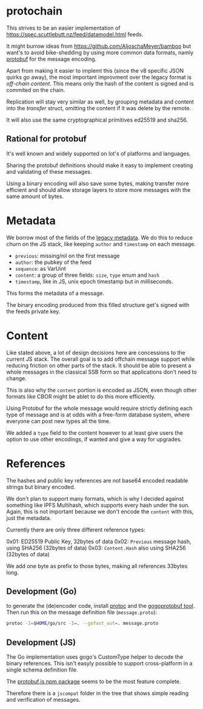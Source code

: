 # protochain

This strives to be an easier implementation of https://spec.scuttlebutt.nz/feed/datamodel.html feeds.

It might burrow ideas from https://github.com/AljoschaMeyer/bamboo but want's to avoid bike-shedding by using more common data formats, namly [protobuf](https://developers.google.com/protocol-buffers/) for the message encoding.

Apart from making it easier to implemt this (since the v8 specific JSON quirks go away), the most important improvment over the legacy format is _off-chain content_. This means only the hash of the content is signed and is commited on the chain.

Replication will stay very similar as well, by grouping metadata and content into the _transfer_ struct, omitting the content if it was delete by the remote.

It will also use the same cryptographical primitives ed25519 and sha256.

## Rational for protobuf

It's well known and widely supported on lot's of platforms and languages.

Sharing the protobuf definitions should make it easy to implement creating and validating of these messages.

Using a binary encoding will also save some bytes, making transfer more efficient and should allow storage layers to store more messages with the same amount of bytes.

# Metadata

We borrow most of the fields of the [legacy metadata](https://spec.scuttlebutt.nz/feed/messages.html#metadata).
We do this to reduce churn on the JS stack, like keeping `author` and `timestamp` on each message. 

* `previous`: missing/nil on the first message
* `author`: the pubkey of the feed
* `sequence`: as VarUint
* `content`: a group of three fields: `size`, `type` enum and `hash`
* `timestamp`, like in JS, unix epoch timestamp but in milliseconds. 

This forms the metadata of a message.

The binary encoding produced from this filled structure get's signed with the feeds private key.

# Content

Like stated above, a lot of design decisions here are concessions to the current JS stack.
The overall goal is to add offchain message support while reducing friction on other parts of the stack.
It should be able to present a whole messages in the classical SSB form so that applications don't need to change.

This is also why the `content` portion is encoded as JSON, even though other formats like CBOR might be ablet to do this more efficiently.

Using Protobuf for the whole message would require strictly defining each type of message and is at odds with a free-form database system, where everyone can post new types all the time.

We added a `type` field to the content however to at least give users the option to use other encodings, if wanted and give a way for upgrades.

# References

The hashes and public key references are not base64 encoded readable strings but binary encoded.

We don't plan to support many formats, which is why I decided against something like IPFS Multihash, which supports every hash under the sun. Again, this is not important because we don't encode the `content` with this, just the metadata.

Currently there are only three different reference types:

0x01: ED25519 Public Key, 32bytes of data
0x02: `Previous` message hash, using SHA256 (32bytes of data)
0x03: `Content.Hash` also using SHA256 (32bytes of data)

We add one byte as prefix to those bytes, making all references 33bytes long.

## Development (Go)

to generate the (de)encoder code, install [protoc](https://github.com/google/protobuf) and the [gogoprotobuf tool](https://github.com/gogo/protobuf). Then run this on the message definition file (`message.proto`):

```bash
protoc -I=$HOME/go/src -I=. --gofast_out=. message.proto
```

## Development (JS)

The Go implementation uses gogo's CustomType helper to decode the binary references.
This isn't easyly possible to support cross-platform in a single schema definition file.

The [protobuf.js npm package](https://github.com/protobufjs/protobuf.js) seems to be the most feature complete.

Therefore there is a `jscompat` folder in the tree that shows simple reading and verification of messages.